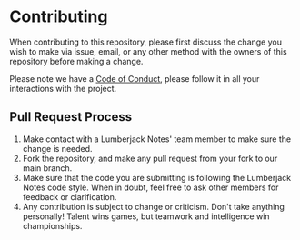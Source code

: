# Contributing

When contributing to this repository, please first discuss the change you wish to make via issue,
email, or any other method with the owners of this repository before making a change.

Please note we have a [Code of Conduct](./CODE_OF_CONDUCT.md), please follow it in all your interactions with the
project.

## Pull Request Process

1. Make contact with a Lumberjack Notes' team member to make sure the change is needed.
2. Fork the repository, and make any pull request from your fork to our main branch.
3. Make sure that the code you are submitting is following the Lumberjack Notes code style. When in doubt, feel free to
ask other members for feedback or clarification.
4. Any contribution is subject to change or criticism. Don't take anything personally! Talent wins games, but teamwork
and intelligence win championships.